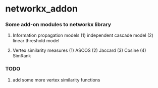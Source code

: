 networkx_addon
==============

### Some add-on modules to networkx library

1. Information propagation models
  (1) independent cascade model
  (2) linear threshold model

2. Vertex similarity measures
  (1) ASCOS
  (2) Jaccard
  (3) Cosine
  (4) SimRank

### TODO

1. add some more vertex similarity functions
